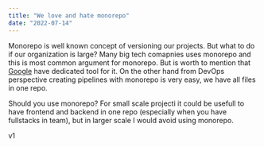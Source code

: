 ```yaml
---
title: "We love and hate monorepo"
date: "2022-07-14"
---
```


Monorepo is well known concept of versioning our projects. But what to do if our organization is large? Many big tech comapnies uses monorepo and this is most common argument for monorepo. But is worth to mention that [Google](https://dl.acm.org/doi/pdf/10.1145/2854146) have dedicated tool for it. On the other hand from DevOps perspective creating pipelines with monorepo is very easy, we have all files in one repo.

Should you use monorepo? For small scale projecti it could be usefull to have frontend and backend in one repo (especially when you have fullstacks in team), but in larger scale I would avoid using monorepo.

v1